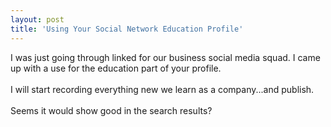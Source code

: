 ```yaml
---
layout: post
title: 'Using Your Social Network Education Profile'
---
```

I was just going through linked for our business social media squad.  I came up with a use for the education part of your profile.<br /><br />I will start recording everything new we learn as a company...and publish.<br /><br />Seems it would show good in the search results?